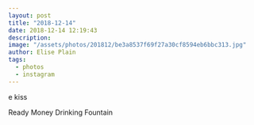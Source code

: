 ```yaml
---
layout: post
title: "2018-12-14"
date: 2018-12-14 12:19:43
description: 
image: "/assets/photos/201812/be3a8537f69f27a30cf8594eb6bbc313.jpg"
author: Elise Plain
tags: 
  - photos
  - instagram
---
```


e kiss
<p></p>
Ready Money Drinking Fountain